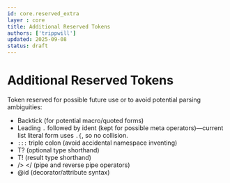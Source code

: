 ```yaml
---
id: core.reserved_extra
layer : core
title: Additional Reserved Tokens
authors: ['trippwill']
updated: 2025-09-08
status: draft
---
```

# Additional Reserved Tokens

Token reserved for possible future use or to avoid potential parsing ambiguities:

- Backtick (for potential macro/quoted forms)
- Leading `.` followed by ident (kept for possible meta operators)—current list literal form uses `.{`, so no collision.
- `:::` triple colon (avoid accidental namespace inventing)
- T? (optional type shorthand)
- T! (result type shorthand)
- /> </ (pipe and reverse pipe operators)
- @id (decorator/attribute syntax)
